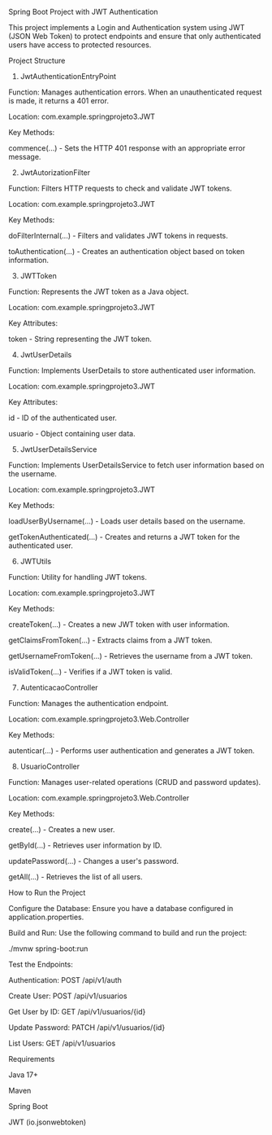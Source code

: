 Spring Boot Project with JWT Authentication

This project implements a Login and Authentication system using JWT (JSON Web Token) to protect endpoints and ensure that only authenticated users have access to protected resources.

Project Structure

1. JwtAuthenticationEntryPoint

Function: Manages authentication errors. When an unauthenticated request is made, it returns a 401 error.

Location: com.example.springprojeto3.JWT

Key Methods:

commence(...) - Sets the HTTP 401 response with an appropriate error message.

2. JwtAutorizationFilter

Function: Filters HTTP requests to check and validate JWT tokens.

Location: com.example.springprojeto3.JWT

Key Methods:

doFilterInternal(...) - Filters and validates JWT tokens in requests.

toAuthentication(...) - Creates an authentication object based on token information.

3. JWTToken

Function: Represents the JWT token as a Java object.

Location: com.example.springprojeto3.JWT

Key Attributes:

token - String representing the JWT token.

4. JwtUserDetails

Function: Implements UserDetails to store authenticated user information.

Location: com.example.springprojeto3.JWT

Key Attributes:

id - ID of the authenticated user.

usuario - Object containing user data.

5. JwtUserDetailsService

Function: Implements UserDetailsService to fetch user information based on the username.

Location: com.example.springprojeto3.JWT

Key Methods:

loadUserByUsername(...) - Loads user details based on the username.

getTokenAuthenticated(...) - Creates and returns a JWT token for the authenticated user.

6. JWTUtils

Function: Utility for handling JWT tokens.

Location: com.example.springprojeto3.JWT

Key Methods:

createToken(...) - Creates a new JWT token with user information.

getClaimsFromToken(...) - Extracts claims from a JWT token.

getUsernameFromToken(...) - Retrieves the username from a JWT token.

isValidToken(...) - Verifies if a JWT token is valid.

7. AutenticacaoController

Function: Manages the authentication endpoint.

Location: com.example.springprojeto3.Web.Controller

Key Methods:

autenticar(...) - Performs user authentication and generates a JWT token.

8. UsuarioController

Function: Manages user-related operations (CRUD and password updates).

Location: com.example.springprojeto3.Web.Controller

Key Methods:

create(...) - Creates a new user.

getById(...) - Retrieves user information by ID.

updatePassword(...) - Changes a user's password.

getAll(...) - Retrieves the list of all users.

How to Run the Project

Configure the Database: Ensure you have a database configured in application.properties.

Build and Run: Use the following command to build and run the project:

./mvnw spring-boot:run

Test the Endpoints:

Authentication: POST /api/v1/auth

Create User: POST /api/v1/usuarios

Get User by ID: GET /api/v1/usuarios/{id}

Update Password: PATCH /api/v1/usuarios/{id}

List Users: GET /api/v1/usuarios

Requirements

Java 17+

Maven

Spring Boot

JWT (io.jsonwebtoken)

